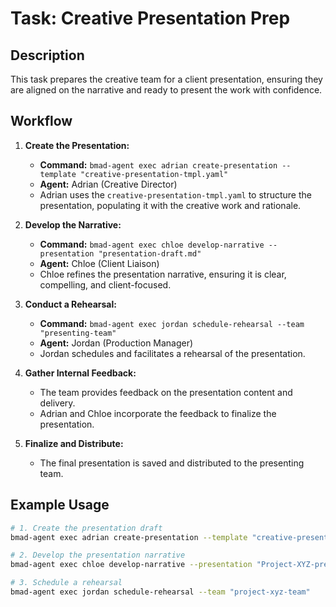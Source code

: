 # Task: Creative Presentation Prep

## Description

This task prepares the creative team for a client presentation, ensuring they are aligned on the narrative and ready to present the work with confidence.

## Workflow

1.  **Create the Presentation:**
    -   **Command:** `bmad-agent exec adrian create-presentation --template "creative-presentation-tmpl.yaml"`
    -   **Agent:** Adrian (Creative Director)
    -   Adrian uses the `creative-presentation-tmpl.yaml` to structure the presentation, populating it with the creative work and rationale.

2.  **Develop the Narrative:**
    -   **Command:** `bmad-agent exec chloe develop-narrative --presentation "presentation-draft.md"`
    -   **Agent:** Chloe (Client Liaison)
    -   Chloe refines the presentation narrative, ensuring it is clear, compelling, and client-focused.

3.  **Conduct a Rehearsal:**
    -   **Command:** `bmad-agent exec jordan schedule-rehearsal --team "presenting-team"`
    -   **Agent:** Jordan (Production Manager)
    -   Jordan schedules and facilitates a rehearsal of the presentation.

4.  **Gather Internal Feedback:**
    -   The team provides feedback on the presentation content and delivery.
    -   Adrian and Chloe incorporate the feedback to finalize the presentation.

5.  **Finalize and Distribute:**
    -   The final presentation is saved and distributed to the presenting team.

## Example Usage

```bash
# 1. Create the presentation draft
bmad-agent exec adrian create-presentation --template "creative-presentation-tmpl.yaml" --project "Project-XYZ"

# 2. Develop the presentation narrative
bmad-agent exec chloe develop-narrative --presentation "Project-XYZ-presentation-draft.md"

# 3. Schedule a rehearsal
bmad-agent exec jordan schedule-rehearsal --team "project-xyz-team"
